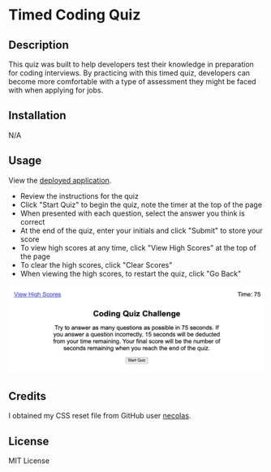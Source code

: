 # Timed Coding Quiz

## Description

This quiz was built to help developers test their knowledge in preparation for coding interviews. By practicing with this timed quiz, developers can become more comfortable with a type of assessment they might be faced with when applying for jobs.

## Installation

N/A

## Usage

View the [deployed application](https://sendusyourbones.github.io/coding-quiz/).

- Review the instructions for the quiz
- Click "Start Quiz" to begin the quiz, note the timer at the top of the page
- When presented with each question, select the answer you think is correct
- At the end of the quiz, enter your initials and click "Submit" to store your score
- To view high scores at any time, click "View High Scores" at the top of the page
- To clear the high scores, click "Clear Scores"
- When viewing the high scores, to restart the quiz, click "Go Back"

![Screenshot of application showing the quiz instructions, link to view high scores](./assets/images/screenshot.jpg)

## Credits

I obtained my CSS reset file from GitHub user [necolas](github.com/necolas/normalize.css).

## License

MIT License